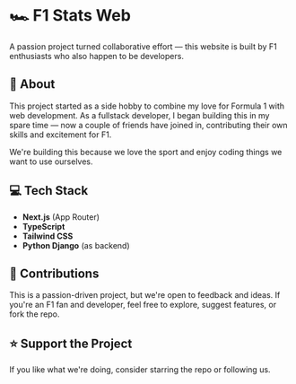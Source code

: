 # 🏎️ F1 Stats Web

A passion project turned collaborative effort — this website is built by F1 enthusiasts who also happen to be developers.

## 📖 About

This project started as a side hobby to combine my love for Formula 1 with web development. As a fullstack developer, I began building this in my spare time — now a couple of friends have joined in, contributing their own skills and excitement for F1.

We're building this because we love the sport and enjoy coding things we want to use ourselves.

## 💻 Tech Stack

- **Next.js** (App Router)
- **TypeScript**
- **Tailwind CSS**
- **Python Django** (as backend)

## 🤝 Contributions

This is a passion-driven project, but we're open to feedback and ideas. If you're an F1 fan and developer, feel free to explore, suggest features, or fork the repo.

## ⭐ Support the Project

If you like what we're doing, consider starring the repo or following us.
